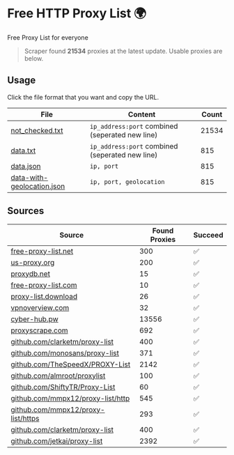 
# Free HTTP Proxy List 🌍

Free Proxy List for everyone

> Scraper found **21534** proxies at the latest update. Usable proxies are below.

## Usage

Click the file format that you want and copy the URL.


|File|Content|Count|
|----|-------|-----|
|[not_checked.txt](https://raw.githubusercontent.com/yemixzy/proxy-list/main/proxy-list/not_checked.txt)|`ip_address:port` combined (seperated new line)|21534|
|[data.txt](https://raw.githubusercontent.com/yemixzy/proxy-list/main/proxy-list/data.txt)|`ip_address:port` combined (seperated new line)|815|
|[data.json](https://raw.githubusercontent.com/yemixzy/proxy-list/main/proxy-list/data.json)|`ip, port`|815|
|[data-with-geolocation.json](https://raw.githubusercontent.com/yemixzy/proxy-list/main/proxy-list/data-with-geolocation.json)|`ip, port, geolocation`|815|

## Sources

|Source|Found Proxies|Succeed|
|------|-------------|-------|
|[free-proxy-list.net](https://free-proxy-list.net)|300|✅|
|[us-proxy.org](https://www.us-proxy.org)|200|✅|
|[proxydb.net](http://proxydb.net)|15|✅|
|[free-proxy-list.com](https://free-proxy-list.com/?page=&port=&type%5B%5D=http&type%5B%5D=https&up_time=0&search=Search)|10|✅|
|[proxy-list.download](https://www.proxy-list.download/HTTP)|26|✅|
|[vpnoverview.com](https://vpnoverview.com/privacy/anonymous-browsing/free-proxy-servers)|32|✅|
|[cyber-hub.pw](https://cyber-hub.pw/statics/proxy.txt)|13556|✅|
|[proxyscrape.com](https://api.proxyscrape.com/v2/?request=displayproxies&protocol=http&timeout=10000&country=all&ssl=all&anonymity=all)|692|✅|
|[github.com/clarketm/proxy-list](https://raw.githubusercontent.com/clarketm/proxy-list/master/proxy-list-raw.txt)|400|✅|
|[github.com/monosans/proxy-list](https://raw.githubusercontent.com/monosans/proxy-list/main/proxies/http.txt)|371|✅|
|[github.com/TheSpeedX/PROXY-List](https://raw.githubusercontent.com/TheSpeedX/PROXY-List/master/http.txt)|2142|✅|
|[github.com/almroot/proxylist](https://raw.githubusercontent.com/almroot/proxylist/master/list.txt)|100|✅|
|[github.com/ShiftyTR/Proxy-List](https://raw.githubusercontent.com/ShiftyTR/Proxy-List/master/http.txt)|60|✅|
|[github.com/mmpx12/proxy-list/http](https://raw.githubusercontent.com/mmpx12/proxy-list/master/http.txt)|545|✅|
|[github.com/mmpx12/proxy-list/https](https://raw.githubusercontent.com/mmpx12/proxy-list/master/https.txt)|293|✅|
|[github.com/clarketm/proxy-list](https://raw.githubusercontent.com/clarketm/proxy-list/master/proxy-list-raw.txt)|400|✅|
|[github.com/jetkai/proxy-list](https://raw.githubusercontent.com/jetkai/proxy-list/main/online-proxies/txt/proxies.txt)|2392|✅|



